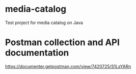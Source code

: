# media-catalog
Test project for media catalog on Java

# Postman collection and API documentation
https://documenter.getpostman.com/view/7420725/S1LsYARn

